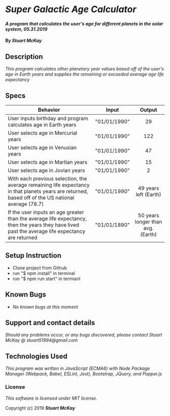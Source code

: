 # _Super Galactic Age Calculator_

#### _A program that calculates the user's age for different planets in the solar system, 05.31.2019_

#### By _Stuart McKay_

## Description
_This program calculates other planetary year values based off of the user's age in Earth years and supplies the remaining or exceeded average age life expectancy_

## Specs

| Behavior | Input | Output |
| ------------- |:-------------:| :-----:|
| User inputs birthday and program calculates age in Earth years | "01/01/1990" | 29 |
| User selects age in Mercurial years | "01/01/1990" | 122 |
| User selects age in Venusian years | "01/01/1990" | 47 |
| User selects age in Martian years | "01/01/1990" | 15 |
| User selects age in Jovian years | "01/01/1990" | 2 |
| With each previous selection, the average remaining life expectancy in that planets years are returned, based off of the US national average (78.7) | "01/01/1990" | 49 years left (Earth) |
| If the user inputs an age greater than the average life expectancy, then the years they have lived past the average life expectancy are returned | "01/01/1890" | 50 years longer than avg. (Earth) |

## Setup Instruction 

* Clone project from Github
* run "$ npm install" in terminal
* run "$ npm run start" in termianl

## Known Bugs

* _No known bugs at this moment_

## Support and contact details

_Should any problems occur, or any bugs discovered, please contact Stuart McKay @ stuart51994@gmail.com_

## Technologies Used

_This program was written in JavaScript (ECMA6) with Node Package Manager (Webpack, Babel, ESLint, Jest), Bootstrap, JQuery, and Popper.js_

### License

*This software is licensed under MIT license.*

Copyright (c) 2019 **_Stuart McKay_**
